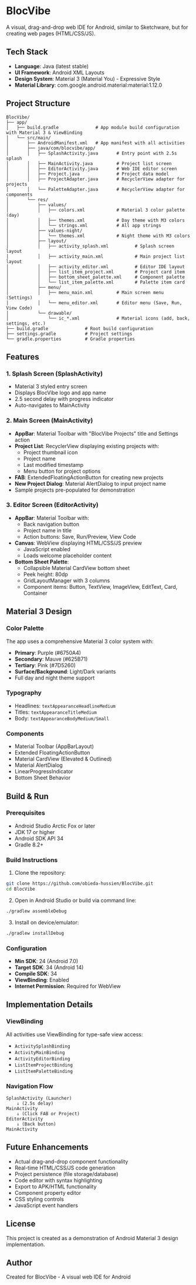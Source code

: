 # BlocVibe

A visual, drag-and-drop web IDE for Android, similar to Sketchware, but for creating web pages (HTML/CSS/JS).

## Tech Stack
- **Language**: Java (latest stable)
- **UI Framework**: Android XML Layouts
- **Design System**: Material 3 (Material You) - Expressive Style
- **Material Library**: com.google.android.material:material:1.12.0

## Project Structure

```
BlocVibe/
├── app/
│   ├── build.gradle              # App module build configuration with Material 3 & ViewBinding
│   └── src/main/
│       ├── AndroidManifest.xml   # App manifest with all activities
│       ├── java/com/blocvibe/app/
│       │   ├── SplashActivity.java       # Entry point with 2.5s splash
│       │   ├── MainActivity.java         # Project list screen
│       │   ├── EditorActivity.java       # Web IDE editor screen
│       │   ├── Project.java              # Project data model
│       │   ├── ProjectAdapter.java       # RecyclerView adapter for projects
│       │   └── PaletteAdapter.java       # RecyclerView adapter for components
│       └── res/
│           ├── values/
│           │   ├── colors.xml            # Material 3 color palette (day)
│           │   ├── themes.xml            # Day theme with M3 colors
│           │   └── strings.xml           # All app strings
│           ├── values-night/
│           │   └── themes.xml            # Night theme with M3 colors
│           ├── layout/
│           │   ├── activity_splash.xml          # Splash screen layout
│           │   ├── activity_main.xml            # Main project list layout
│           │   ├── activity_editor.xml          # Editor IDE layout
│           │   ├── list_item_project.xml        # Project card item
│           │   ├── bottom_sheet_palette.xml     # Component palette
│           │   └── list_item_palette.xml        # Palette item card
│           ├── menu/
│           │   ├── menu_main.xml         # Main screen menu (Settings)
│           │   └── menu_editor.xml       # Editor menu (Save, Run, View Code)
│           └── drawable/
│               └── ic_*.xml              # Material icons (add, back, settings, etc.)
├── build.gradle              # Root build configuration
├── settings.gradle           # Project settings
└── gradle.properties         # Gradle properties

```

## Features

### 1. Splash Screen (SplashActivity)
- Material 3 styled entry screen
- Displays BlocVibe logo and app name
- 2.5 second delay with progress indicator
- Auto-navigates to MainActivity

### 2. Main Screen (MainActivity)
- **AppBar**: Material Toolbar with "BlocVibe Projects" title and Settings action
- **Project List**: RecyclerView displaying existing projects with:
  - Project thumbnail icon
  - Project name
  - Last modified timestamp
  - Menu button for project options
- **FAB**: ExtendedFloatingActionButton for creating new projects
- **New Project Dialog**: Material AlertDialog to input project name
- Sample projects pre-populated for demonstration

### 3. Editor Screen (EditorActivity)
- **AppBar**: Material Toolbar with:
  - Back navigation button
  - Project name in title
  - Action buttons: Save, Run/Preview, View Code
- **Canvas**: WebView displaying HTML/CSS/JS preview
  - JavaScript enabled
  - Loads welcome placeholder content
- **Bottom Sheet Palette**:
  - Collapsible Material CardView bottom sheet
  - Peek height: 80dp
  - GridLayoutManager with 3 columns
  - Component items: Button, TextView, ImageView, EditText, Card, Container

## Material 3 Design

### Color Palette
The app uses a comprehensive Material 3 color system with:
- **Primary**: Purple (#6750A4)
- **Secondary**: Mauve (#625B71)
- **Tertiary**: Pink (#7D5260)
- **Surface/Background**: Light/Dark variants
- Full day and night theme support

### Typography
- Headlines: `textAppearanceHeadlineMedium`
- Titles: `textAppearanceTitleMedium`
- Body: `textAppearanceBodyMedium/Small`

### Components
- Material Toolbar (AppBarLayout)
- Extended FloatingActionButton
- Material CardView (Elevated & Outlined)
- Material AlertDialog
- LinearProgressIndicator
- Bottom Sheet Behavior

## Build & Run

### Prerequisites
- Android Studio Arctic Fox or later
- JDK 17 or higher
- Android SDK API 34
- Gradle 8.2+

### Build Instructions

1. Clone the repository:
```bash
git clone https://github.com/obieda-hussien/BlocVibe.git
cd BlocVibe
```

2. Open in Android Studio or build via command line:
```bash
./gradlew assembleDebug
```

3. Install on device/emulator:
```bash
./gradlew installDebug
```

### Configuration
- **Min SDK**: 24 (Android 7.0)
- **Target SDK**: 34 (Android 14)
- **Compile SDK**: 34
- **ViewBinding**: Enabled
- **Internet Permission**: Required for WebView

## Implementation Details

### ViewBinding
All activities use ViewBinding for type-safe view access:
- `ActivitySplashBinding`
- `ActivityMainBinding`
- `ActivityEditorBinding`
- `ListItemProjectBinding`
- `ListItemPaletteBinding`

### Navigation Flow
```
SplashActivity (Launcher)
    ↓ (2.5s delay)
MainActivity
    ↓ (Click FAB or Project)
EditorActivity
    ↓ (Back button)
MainActivity
```

## Future Enhancements
- Actual drag-and-drop component functionality
- Real-time HTML/CSS/JS code generation
- Project persistence (file storage/database)
- Code editor with syntax highlighting
- Export to APK/HTML functionality
- Component property editor
- CSS styling controls
- JavaScript event handlers

## License
This project is created as a demonstration of Android Material 3 design implementation.

## Author
Created for BlocVibe - A visual web IDE for Android